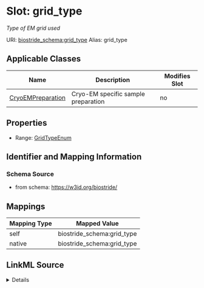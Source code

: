 

# Slot: grid_type 


_Type of EM grid used_





URI: [biostride_schema:grid_type](https://w3id.org/biostride/schema/grid_type)
Alias: grid_type

<!-- no inheritance hierarchy -->





## Applicable Classes

| Name | Description | Modifies Slot |
| --- | --- | --- |
| [CryoEMPreparation](CryoEMPreparation.md) | Cryo-EM specific sample preparation |  no  |






## Properties

* Range: [GridTypeEnum](GridTypeEnum.md)




## Identifier and Mapping Information






### Schema Source


* from schema: https://w3id.org/biostride/




## Mappings

| Mapping Type | Mapped Value |
| ---  | ---  |
| self | biostride_schema:grid_type |
| native | biostride_schema:grid_type |




## LinkML Source

<details>
```yaml
name: grid_type
description: Type of EM grid used
from_schema: https://w3id.org/biostride/
rank: 1000
alias: grid_type
owner: CryoEMPreparation
domain_of:
- CryoEMPreparation
range: GridTypeEnum

```
</details>